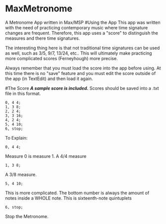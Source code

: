 # MaxMetronome
A Metronome App written in Max/MSP
#Using the App
This app was written with the need of practicing contemporary music where time signature changes are frequent.  Therefore, this app uses a "score" to distinguish the measures and there time signatures.

The interesting thing here is that not traditional time signatures can be used as well, such as 3/5, 9/7, 13/24, etc.. This will ultimately make practicing more complicated scores (Ferneyhough) more precise.

Always remember that you must load the score into the app before using.  At this time there is no "save" feature and you must edit the score outside of the app (in TextEdit) and then load it again.

#The Score
***A sample score is included.***
Scores should be saved into a .txt file in this format.
```
0, 4 4;
1, 3 8;
2, 2 4;
3, 3 16;
4, 2 4;
5, 4 10;
6, stop;
```
To Explain: 
```
0, 4 4; 
```
Measure 0 is measure 1. A 4/4 measure
```
1, 3 8; 
```
A 3/8 measure.
```
5, 4 10; 
```
This is more complicated.  The bottom number is always the amount of notes inside a WHOLE note. This is sixteenth-note quintuplets
```
6, stop;
```
Stop the Metronome.



